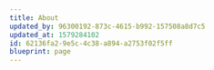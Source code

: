```yaml
---
title: About
updated_by: 96300192-873c-4615-b992-157508a8d7c5
updated_at: 1579284102
id: 62136fa2-9e5c-4c38-a894-a2753f02f5ff
blueprint: page
---
```


